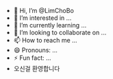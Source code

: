 - 👋 Hi, I’m @LimChoBo
- 👀 I’m interested in ...
- 🌱 I’m currently learning ...
- 💞️ I’m looking to collaborate on ...
- 📫 How to reach me ...
- 😄 Pronouns: ...
- ⚡ Fun fact: ...
- 오신걸 환영합니다

<!---
LimChoBo/LimChoBo is a ✨ special ✨ repository because its `README.md` (this file) appears on your GitHub profile.
You can click the Preview link to take a look at your changes.
--->
